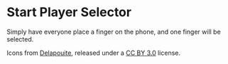 # Start Player Selector

Simply have everyone place a finger on the phone, and one finger will be selected.

Icons from [Delapouite](https://delapouite.com/), released under a [CC BY 3.0](http://creativecommons.org/licenses/by/3.0/) license.

